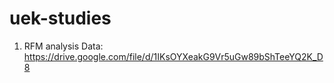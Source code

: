 # uek-studies

1. RFM analysis
   Data: https://drive.google.com/file/d/1IKsOYXeakG9Vr5uGw89bShTeeYQ2K_D8
